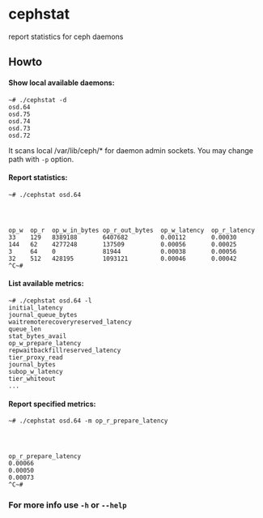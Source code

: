 # cephstat
report statistics for ceph daemons

## Howto

#### Show local available daemons:
```
~# ./cephstat -d
osd.64
osd.75
osd.74
osd.73
osd.72
```
It scans local /var/lib/ceph/\* for daemon admin sockets.
You may change path with `-p` option.

#### Report statistics:
```
~# ./cephstat osd.64




op_w  op_r  op_w_in_bytes op_r_out_bytes  op_w_latency  op_r_latency  
33    129   8389188       6407682         0.00112       0.00030       
144   62    4277248       137509          0.00056       0.00025       
3     64    0             81944           0.00038       0.00056       
32    512   428195        1093121         0.00046       0.00042       
^C~#
```

#### List available metrics:
```
~# ./cephstat osd.64 -l
initial_latency
journal_queue_bytes
waitremoterecoveryreserved_latency
queue_len
stat_bytes_avail
op_w_prepare_latency
repwaitbackfillreserved_latency
tier_proxy_read
journal_bytes
subop_w_latency
tier_whiteout
...
```

#### Report specified metrics:
```
~# ./cephstat osd.64 -m op_r_prepare_latency




op_r_prepare_latency  
0.00066               
0.00050               
0.00073               
^C~#
```

### For more info use `-h` or `--help`

